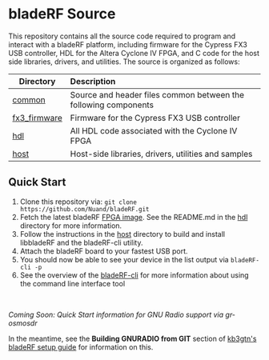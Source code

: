 # bladeRF Source #
This repository contains all the source code required to program and interact with a bladeRF platform, including firmware for the Cypress FX3 USB controller, HDL for the Altera Cyclone IV FPGA, and C code for the host side libraries, drivers, and utilities.
The source is organized as follows:


| Directory       | Description                                                                                       |
| --------------- |:--------------------------------------------------------------------------------------------------|
| [common]        | Source and header files common between the following components                                   |
| [fx3_firmware]  | Firmware for the Cypress FX3 USB controller                                                       |
| [hdl]           | All HDL code associated with the Cyclone IV FPGA                                                  |
| [host]          | Host-side libraries, drivers, utilities and samples                                               |


## Quick Start ##
1. Clone this repository via: ```git clone https://github.com/Nuand/bladeRF.git```
2. Fetch the latest bladeRF [FPGA image]. See the README.md in the [hdl] directory for more information.
3. Follow the instructions in the [host] directory to build and install libbladeRF and the bladeRF-cli utility.
4. Attach the bladeRF board to your fastest USB port.
5. You should now be able to see your device in the list output via ```bladeRF-cli -p```
6. See the overview of the [bladeRF-cli] for more information about using the command line interface tool

<br>

*Coming Soon: Quick Start information for GNU Radio support via gr-osmosdr*

In the meantime, see the **Building GNURADIO from GIT** section of [kb3gtn's bladeRF setup guide] for information on this.


[common]: ./common (Common)
[fx3_firmware]: ./fx3_firmware (FX3 Firmware)
[hdl]: ./hdl (HDL)
[host]: ./host (Host)
[FPGA image]: http://nuand.com/fpga (nuand FPGA Images)
[bladeRF-cli]: ./host/utilities/bladeRF-cli (bladeRF command line interface tool)
[kb3gtn's bladeRF setup guide]: http://nuand.com/forums/viewtopic.php?f=9&t=2804 (kb3gtn's bladeRF setup guide)
